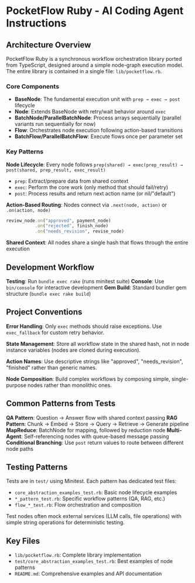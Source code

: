 # PocketFlow Ruby - AI Coding Agent Instructions

## Architecture Overview

PocketFlow Ruby is a synchronous workflow orchestration library ported from TypeScript, designed around a simple node-graph execution model. The entire library is contained in a single file: `lib/pocketflow.rb`.

### Core Components

- **BaseNode**: The fundamental execution unit with `prep → exec → post` lifecycle
- **Node**: Extends BaseNode with retry/wait behavior around `exec`
- **BatchNode/ParallelBatchNode**: Process arrays sequentially (parallel variants run sequentially for now)
- **Flow**: Orchestrates node execution following action-based transitions
- **BatchFlow/ParallelBatchFlow**: Execute flows once per parameter set

### Key Patterns

**Node Lifecycle**: Every node follows `prep(shared) → exec(prep_result) → post(shared, prep_result, exec_result)`
- `prep`: Extract/prepare data from shared context
- `exec`: Perform the core work (only method that should fail/retry)
- `post`: Process results and return next action name (or nil/"default")

**Action-Based Routing**: Nodes connect via `.next(node, action)` or `.on(action, node)`
```ruby
review_node.on("approved", payment_node)
           .on("rejected", finish_node)
           .on("needs_revision", revise_node)
```

**Shared Context**: All nodes share a single hash that flows through the entire execution

## Development Workflow

**Testing**: Run `bundle exec rake` (runs minitest suite)
**Console**: Use `bin/console` for interactive development
**Gem Build**: Standard bundler gem structure (`bundle exec rake build`)

## Project Conventions

**Error Handling**: Only `exec` methods should raise exceptions. Use `exec_fallback` for custom retry behavior.

**State Management**: Store all workflow state in the shared hash, not in node instance variables (nodes are cloned during execution).

**Action Names**: Use descriptive strings like "approved", "needs_revision", "finished" rather than generic names.

**Node Composition**: Build complex workflows by composing simple, single-purpose nodes rather than monolithic ones.

## Common Patterns from Tests

**QA Pattern**: Question → Answer flow with shared context passing
**RAG Pattern**: Chunk → Embed → Store → Query → Retrieve → Generate pipeline
**MapReduce**: BatchNode for mapping, followed by reduction node
**Multi-Agent**: Self-referencing nodes with queue-based message passing
**Conditional Branching**: Use `post` return values to route between different node paths

## Testing Patterns

Tests are in `test/` using Minitest. Each pattern has dedicated test files:
- `core_abstraction_examples_test.rb`: Basic node lifecycle examples
- `*_pattern_test.rb`: Specific workflow patterns (QA, RAG, etc.)
- `flow_*_test.rb`: Flow orchestration and composition

Test nodes often mock external services (LLM calls, file operations) with simple string operations for deterministic testing.

## Key Files

- `lib/pocketflow.rb`: Complete library implementation
- `test/core_abstraction_examples_test.rb`: Best examples of node patterns
- `README.md`: Comprehensive examples and API documentation
